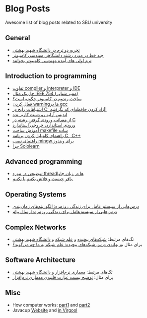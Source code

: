 # Blog Posts
Awesome list of blog posts related to SBU university


## General 

+ [تجربه دو ترم در دانشگاه شهید بهشتی](https://virgool.io/@de.rfan/%D8%AA%D8%AC%D8%B1%D8%A8%D9%87-%D8%AF%D9%88-%D8%AA%D8%B1%D9%85-%D8%AF%D8%B1-%D8%AF%D8%A7%D9%86%D8%B4%DA%A9%D8%AF%D9%87-%DA%A9%D8%A7%D9%85%D9%BE%DB%8C%D9%88%D8%AA%D8%B1-%D8%B4%D9%87%DB%8C%D8%AF-%D8%A8%D9%87%D8%B4%D8%AA%DB%8C-mzlyt4ltep0g)
+ [چند خط در مورد رشته دانشگاهی مهندسی کامپیوتر](https://virgool.io/enline/%DA%86%D9%86%D8%AF-%D8%AE%D8%B7-%D8%AF%D8%B1-%D9%85%D9%88%D8%B1%D8%AF-%D8%B1%D8%B4%D8%AA%D9%87-%D8%AF%D8%A7%D9%86%D8%B4%DA%AF%D8%A7%D9%87%DB%8C-%D9%85%D9%87%D9%86%D8%AF%D8%B3%DB%8C-%DA%A9%D8%A7%D9%85%D9%BE%DB%8C%D9%88%D8%AA%D8%B1-yjcwxzxojpd3)
+ [ترم اولی های آینده مهندسی کامپیوتر بخوانند](https://virgool.io/@rsharifnasab/%D8%AA%D8%B1%D9%85-%D8%A7%D9%88%D9%84%DB%8C-%D9%87%D8%A7%DB%8C-%D8%A2%DB%8C%D9%86%D8%AF%D9%87-%D9%85%D9%87%D9%86%D8%AF%D8%B3%DB%8C-%DA%A9%D8%A7%D9%85%D9%BE%DB%8C%D9%88%D8%AA%D8%B1-%D8%A8%D8%AE%D9%88%D8%A7%D9%86%D9%86%D8%AF-ix3wziy8gboq)


## Introduction to programming 
+ [تفاوت compiler و interpreter و IDE](https://virgool.io/@rsharifnasab/%D8%AA%D9%81%D8%A7%D9%88%D8%AA-compiler-%D9%88-intrepreter-%D9%88-ide-e7jaltjpgsll)
+ [حل یک مثال IEEE 754 (ممیز شناور)](https://virgool.io/@rsharifnasab/ieee-754-example-gygw76uimzqv)
+ [ساخت رندوم در کامپیوتر چگونه است؟](https://virgool.io/javacup/random-generate-jnwpgxv84hgf)
+ [فعال کردن warning‌ها در gcc](https://virgool.io/@rsharifnasab/%D9%81%D8%B9%D8%A7%D9%84-%DA%A9%D8%B1%D8%AF%D9%86-warning%D9%87%D8%A7-%D8%AF%D8%B1-gcc-td07ijxnfcrz)
+ [اشتباهات رایج در C: آزاد کردن حافظه‌ای که نگرفتیم!](https://virgool.io/@rsharifnasab/%D8%A7%D8%B4%D8%AA%D8%A8%D8%A7%D9%87%D8%A7%D8%AA-%D8%B1%D8%A7%DB%8C%D8%AC-%D8%AF%D8%B1-c-%D8%A2%D8%B2%D8%A7%D8%AF-%DA%A9%D8%B1%D8%AF%D9%86-%D8%AD%D8%A7%D9%81%D8%B8%D9%87%D8%A7%DB%8C-%DA%A9%D9%87-%D9%86%DA%AF%D8%B1%D9%81%D8%AA%DB%8C%D9%85-b0gagw1ntekh)
+  [اندیس آرایه رو دست کاربر نده](https://virgool.io/@rsharifnasab/userinputindex-ualqoqiygepz)
+  [از مصائب ورودی گرفتنِ رشته در C](https://virgool.io/@rsharifnasab/%D8%A7%D8%B2-%D9%85%D8%B5%D8%A7%D8%A6%D8%A8-%D9%88%D8%B1%D9%88%D8%AF%DB%8C-%DA%AF%D8%B1%D9%81%D8%AA%D9%86%D9%90-%D8%B1%D8%B4%D8%AA%D9%87-%D8%AF%D8%B1-c-o5negxj2hqji)
+  [ورودی استاندارد، خروجی استاندارد](https://virgool.io/@rsharifnasab/%D9%88%D8%B1%D9%88%D8%AF%DB%8C-%D8%A7%D8%B3%D8%AA%D8%A7%D9%86%D8%AF%D8%A7%D8%B1%D8%AF-%D8%AE%D8%B1%D9%88%D8%AC%DB%8C-%D8%A7%D8%B3%D8%AA%D8%A7%D9%86%D8%AF%D8%A7%D8%B1%D8%AF-wxe7xsjnsief)
+  [آموزش ساخت makefile ساده](https://virgool.io/@rsharifnasab/%D8%A2%D9%85%D9%88%D8%B2%D8%B4-%D8%B3%D8%A7%D8%AE%D8%AA-makefile-%D8%B3%D8%A7%D8%AF%D9%87-g0yg7y0j5wdg)
+  [راهنمای کامپایل کردن برنامه C , C++](https://virgool.io/@rsharifnasab/g-out-oouw6npjx4ge)
+  [راهنمای نصب mingw برای ویندوز](https://virgool.io/@rsharifnasab/mingw-installtion-sfuq3fh15rvw)
+  [چرا Sololearn](https://virgool.io/@rsharifnasab/sololearn-uxhdyuyqsbre)


  ## Advanced programming 
+ [توضیحی در مورد threadها در زبان جاوا](https://virgool.io/javacup/java-threads-jdkqpmie0kkj)
+ [بافر چیست و فلاش بکنیم یا نکنیم.](https://virgool.io/javacup/%D8%A8%D8%A7%D9%81%D8%B1-%DA%86%DB%8C%D8%B3%D8%AA-%D9%88-%D9%81%D9%84%D8%A7%D8%B4-%D8%A8%DA%A9%D9%86%DB%8C%D9%85-%DB%8C%D8%A7-%D9%86%DA%A9%D9%86%DB%8C%D9%85-h5jw1wireksc)

## Operating Systems 
+ [درس‌هایی از سیستم عامل برای زندگی روزمره: الگوریتم‌های زمان‌بندی](https://virgool.io/@rsharifnasab/%D8%AF%D8%B1%D8%B3%D9%87%D8%A7%DB%8C%DB%8C-%D8%A7%D8%B2-%D8%B3%DB%8C%D8%B3%D8%AA%D9%85-%D8%B9%D8%A7%D9%85%D9%84-%D8%A8%D8%B1%D8%A7%DB%8C-%D8%B2%D9%86%D8%AF%DA%AF%DB%8C-%D8%B1%D9%88%D8%B2%D9%85%D8%B1%D9%87-%DB%B1-%D8%A7%D9%84%DA%AF%D9%88%D8%B1%DB%8C%D8%AA%D9%85%D9%87%D8%A7%DB%8C-%D8%B2%D9%85%D8%A7%D9%86%D8%A8%D9%86%D8%AF%DB%8C-azdvvlmykoo2)
+ [درس‌هایی از سیستم‌عامل برای زندگی روزمره: ارسال پیام](https://virgool.io/javacup/%D8%AF%D8%B1%D8%B3-%D9%87%D8%A7%DB%8C%DB%8C-%D8%A7%D8%B2-%DA%A9%D8%A7%D9%85%D9%BE%DB%8C%D9%88%D8%AA%D8%B1-%D8%A8%D8%B1%D8%A7%DB%8C-%D8%B2%D9%86%D8%AF%DA%AF%DB%8C-%D8%B1%D9%88%D8%B2%D9%85%D8%B1%D9%87-%D8%A7%D8%B1%D8%B3%D8%A7%D9%84-%D9%BE%DB%8C%D8%A7%D9%85-i8aafhcffhc7)


## Complex Networks

+ تگ‌های مرتبط: [شبکه‌های پیچیده](https://virgool.io/tag/%D8%B4%D8%A8%DA%A9%D9%87%E2%80%8C%D9%87%D8%A7%DB%8C%20%D9%BE%DB%8C%DA%86%DB%8C%D8%AF%D9%87) و [علم شبکه](https://virgool.io/tag/%D8%B9%D9%84%D9%85%20%D8%B4%D8%A8%DA%A9%D9%87) و [دانشگاه شهید بهشتی](https://virgool.io/tag/%D8%AF%D8%A7%D9%86%D8%B4%DA%AF%D8%A7%D9%87%20%D8%B4%D9%87%DB%8C%D8%AF%20%D8%A8%D9%87%D8%B4%D8%AA%DB%8C)
+ برای مثال [به بهانه‌ی درس شبکه‌های پیچیده: علم شبکه به ما چه می‌گوید؟](https://virgool.io/@rsharifnasab/%D8%A8%D9%87-%D8%A8%D9%87%D8%A7%D9%86%D9%87-%DB%8C-%D8%AF%D8%B1%D8%B3-%D8%B4%D8%A8%DA%A9%D9%87-%D9%87%D8%A7%DB%8C-%D9%BE%DB%8C%DA%86%DB%8C%D8%AF%D9%87-%D8%B9%D9%84%D9%85-%D8%B4%D8%A8%DA%A9%D9%87-%D8%A8%D9%87-%D9%85%D8%A7-%DA%86%D9%87-%D9%85%DB%8C-%DA%AF%D9%88%DB%8C%D8%AF-papsos7mgbr2)

## Software Architecture 

+ تگ‌های مرتبط: [معماری نرم‌افزار](https://virgool.io/tag/%D9%85%D8%B9%D9%85%D8%A7%D8%B1%DB%8C%20%D9%86%D8%B1%D9%85%20%D8%A7%D9%81%D8%B2%D8%A7%D8%B1) و [دانشگاه شهید بهشتی](https://virgool.io/tag/%D8%AF%D8%A7%D9%86%D8%B4%DA%AF%D8%A7%D9%87%20%D8%B4%D9%87%DB%8C%D8%AF%20%D8%A8%D9%87%D8%B4%D8%AA%DB%8C)
+ برای مثال: [توضیح بیست عبارت قلنبه‌ی معماری نرم‌افزار](https://virgool.io/@rsharifnasab/20-software-eng-buzz-words-aggwyqxjtkjj)

## Misc
+ How computer works: [part1](https://virgool.io/@rsharifnasab/computer-1-bminlms1w4hb) and [part2](https://virgool.io/@rsharifnasab/computer-2-ahdvphtxxta7)
+ Javacup [Website](http://www.javacup.ir/) and [in Virgool](https://virgool.io/javacup)
